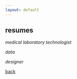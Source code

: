 ```yaml
---
layout: default
---
```


## resumes

_medical laboratory technologist_

_data_

_designer_

[back](./)
